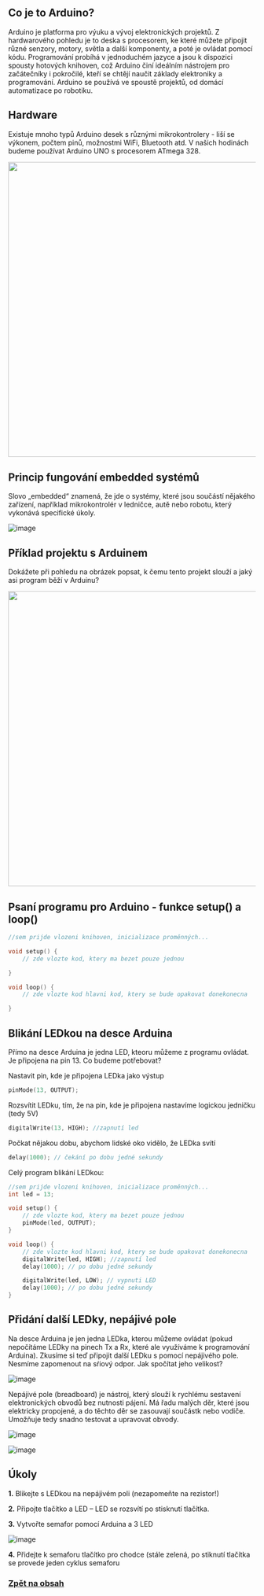## Co je to Arduino?

Arduino je platforma pro výuku a vývoj elektronických projektů. Z hardwarového pohledu je to deska s procesorem, ke které můžete připojit různé senzory, motory, světla a další komponenty, a poté je ovládat pomocí kódu. Programování probíhá v jednoduchém jazyce a jsou k dispozici spousty hotových knihoven, což Arduino činí ideálním nástrojem pro začátečníky i pokročilé, kteří se chtějí naučit základy elektroniky a programování. Arduino se používá ve spoustě projektů, od domácí automatizace po robotiku.

## Hardware
Existuje mnoho typů Arduino desek s různými mikrokontrolery - liší se výkonem, počtem pinů, možnostmi WiFi, Bluetooth atd. V našich hodinách budeme používat Arduino UNO s procesorem ATmega 328.

<img src="https://github.com/user-attachments/assets/67526fb9-81c3-4751-8cc7-a90bdcac962f" width="600"/>

## Princip fungování embedded systémů
Slovo „embedded“ znamená, že jde o systémy, které jsou součástí nějakého zařízení, například mikrokontrolér v ledničce, autě nebo robotu, který vykonává specifické úkoly.

![image](https://github.com/user-attachments/assets/fcd1f49d-0d64-4522-bc9d-b6a09e957146)

## Příklad projektu s Arduinem
Dokážete při pohledu na obrázek popsat, k čemu tento projekt slouží a jaký asi program běží v Arduinu?

<img src="https://github.com/user-attachments/assets/23add251-c948-4f6d-aee2-ac1156b4b2e6" width="600"/>


## Psaní programu pro Arduino - funkce setup() a loop()
```C
//sem prijde vlozeni knihoven, inicializace proměnných...

void setup() {
    // zde vlozte kod, ktery ma bezet pouze jednou

}

void loop() {
    // zde vlozte kod hlavni kod, ktery se bude opakovat donekonecna

}
```

## Blikání LEDkou na desce Arduina
Přímo na desce Arduina je jedna LED, kteoru můžeme z programu ovládat. Je připojena na pin 13. Co budeme potřebovat?

Nastavit pin, kde je připojena LEDka jako výstup
```c
pinMode(13, OUTPUT);
```

Rozsvítit LEDku, tím, že na pin, kde je připojena nastavíme logickou jedničku (tedy 5V)
```c
digitalWrite(13, HIGH); //zapnutí led
```

Počkat nějakou dobu, abychom lidské oko vidělo, že LEDka svítí
```c
delay(1000); // čekání po dobu jedné sekundy
```

Celý program blikání LEDkou:

```c
//sem prijde vlozeni knihoven, inicializace proměnných...
int led = 13;

void setup() {
    // zde vlozte kod, ktery ma bezet pouze jednou
    pinMode(led, OUTPUT);
}

void loop() {
    // zde vlozte kod hlavni kod, ktery se bude opakovat donekonecna
    digitalWrite(led, HIGH); //zapnutí led
    delay(1000); // po dobu jedné sekundy

    digitalWrite(led, LOW); // vypnuti LED
    delay(1000); // po dobu jedné sekundy
}
```

## Přidání další LEDky, nepájivé pole
Na desce Arduina je jen jedna LEDka, kterou můžeme ovládat (pokud nepočítáme LEDky na pinech Tx a Rx, které ale využíváme k programování Arduina). Zkusíme si teď připojit další LEDku s pomocí nepájivého pole. Nesmíme zapomenout na sŕiový odpor. Jak spočítat jeho velikost?

![image](https://github.com/user-attachments/assets/c0ef5e16-2868-4a8b-bdbd-ce0d6e61d2f3)

Nepájivé pole (breadboard) je nástroj, který slouží k rychlému sestavení elektronických obvodů bez nutnosti pájení. Má řadu malých děr, které jsou elektricky propojené, a do těchto děr se zasouvají součástk nebo vodiče. Umožňuje tedy snadno testovat a upravovat obvody.

![image](https://github.com/user-attachments/assets/96bc81ee-790b-4701-971f-c4b25fc4a8d6)

![image](https://github.com/user-attachments/assets/02211268-d885-4128-9d1c-1276a615c6b7)


## Úkoly
**1.** Blikejte s LEDkou na nepájivém poli (nezapomeňte na rezistor!)

**2.** Připojte tlačítko a LED – LED se rozsvítí po stisknutí tlačítka. 

**3.** Vytvořte semafor pomocí Arduina a 3 LED

![image](https://github.com/user-attachments/assets/0f2d2cfc-5609-4967-ac88-f330f1c490b2)

**4.** Přidejte k semaforu tlačítko pro chodce (stále zelená, po stiknutí tlačítka se provede jeden cyklus semaforu


### [Zpět na obsah](README.md)
